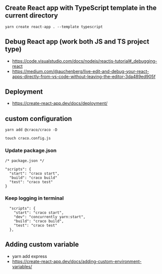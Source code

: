 ## Create React app with TypeScript template in the current directory
```
yarn create react-app . --template typescript
```

## Debug React app (work both JS and TS project type)

- https://code.visualstudio.com/docs/nodejs/reactjs-tutorial#_debugging-react
- https://medium.com/@auchenberg/live-edit-and-debug-your-react-apps-directly-from-vs-code-without-leaving-the-editor-3da489ed905f

## Deployment
- https://create-react-app.dev/docs/deployment/


## custom configuration

```
yarn add @craco/craco -D

```

```
touch craco.config.js
```

### Update package.json

```
/* package.json */

"scripts": {
  "start": "craco start",
  "build": "craco build"
  "test": "craco test"
}
```


### Keep logging in terminal


```
  "scripts": {
    "start": "craco start",
    "dev": "concurrently yarn:start",
    "build": "craco build",
    "test": "craco test"
  },

```

## Adding custom variable
- yarn add express
- https://create-react-app.dev/docs/adding-custom-environment-variables/
